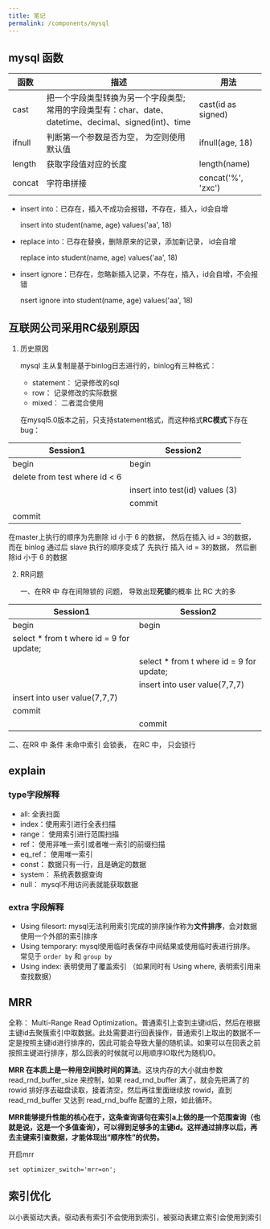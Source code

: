 ```yaml
---
title: 笔记
permalink: /components/mysql
---
```




## mysql 函数

| 函数                      | 描述                        | 用法 |
|-------------------------------|---------------------------------|---|
| cast                         | 把一个字段类型转换为另一个字段类型;<br />常用的字段类型有：char、date、datetime、decimal、signed(int)、time |cast(id as signed)|
| ifnull | 判断第一个参数是否为空， 为空则使用默认值 | ifnull(age, 18) |
| length | 获取字段值对应的长度 | length(name) |
| concat | 字符串拼接 | concat('%', 'zxc') |







* insert into：已存在，插入不成功会报错，不存在，插入，id会自增

  insert into student(name, age) values('aa', 18)

* replace into：已存在替换，删除原来的记录，添加新记录， id会自增

  replace into student(name, age) values('aa', 18)

* insert ignore：已存在，忽略新插入记录，不存在，插入，id会自增，不会报错

  nsert ignore into student(name, age) values('aa', 18)









## 互联网公司采用RC级别原因

1. 历史原因

   mysql 主从复制是基于binlog日志进行的，binlog有三种格式：
    * statement： 记录修改的sql
    * row： 记录修改的实际数据
    * mixed： 二者混合使用

   在mysql5.0版本之前，只支持statement格式，而这种格式**RC模式**下存在bug：

| Session1                      | Session2                        |
|-------------------------------|---------------------------------|
| begin                         | begin                           |
| delete from test where id < 6 |                                 |
|                               | insert into test(id) values (3) |
|                               | commit                          |
| commit                        |                                 |

在master上执行的顺序为先删除 id 小于 6 的数据， 然后在插入 id = 3的数据，而在 binlog 通过后 slave 执行的顺序变成了 先执行 插入 id = 3的数据， 然后删除id 小于 6 的数据

2. RR问题

   一、在RR 中 存在间隙锁的 问题， 导致出现**死锁**的概率 比 RC 大的多

| Session1                                 | Session2                                 |
|------------------------------------------|------------------------------------------|
| begin                                    | begin                                    |
| select * from t where id = 9 for update; |                                          |
|                                          | select * from t where id = 9 for update; |
|                                          | insert into user value(7,7,7)            |
| insert into user value(7,7,7)            |                                          |
| commit                                   |                                          |
|                                          | commit                                   |

二、在RR 中 条件 未命中索引 会锁表， 在RC 中， 只会锁行

## explain

### type字段解释

* all:  全表扫面
* index：使用索引进行全表扫描
* range： 使用索引进行范围扫描
* ref： 使用非唯一索引或者唯一索引的前缀扫描
* eq_ref： 使用唯一索引
* const： 数据只有一行，且是确定的数据
* system： 系统表数据查询
* null： mysql不用访问表就能获取数据

### extra 字段解释

* Using filesort: mysql无法利用索引完成的排序操作称为**文件排序**，会对数据使用一个外部的索引排序
* Using temporary: mysql使用临时表保存中间结果或使用临时表进行排序。 常见于 `order by` 和 `group by`
* Using index: 表明使用了覆盖索引 （如果同时有 Using where, 表明索引用来查找数据）

## MRR

全称： Multi-Range Read
Optimization。普通索引上查到主键id后，然后在根据主键id去聚簇索引中取数据。此处需要进行回表操作，普通索引上取出的数据不一定是按照主键id进行排序的，因此可能会导致大量的随机读。如果可以在回表之前按照主键进行排序，那么回表的时候就可以用顺序IO取代为随机IO。

**MRR 在本质上是一种用空间换时间的算法**。这块内存的大小就由参数 read_rnd_buffer_size 来控制，如果 read_rnd_buffer 满了，就会先把满了的 rowid
排好序去磁盘读取，接着清空，然后再往里面继续放 rowid，直到 read_rnd_buffer 又达到 read_rnd_buffe 配置的上限，如此循环。

**MRR能够提升性能的核心在于，这条查询语句在索引a上做的是一个范围查询（也就是说，这是一个多值查询），可以得到足够多的主键id。这样通过排序以后，再去主键索引查数据，才能体现出“顺序性”的优势。**

开启mrr

```
set optimizer_switch='mrr=on';
```

## 索引优化

以小表驱动大表。驱动表有索引不会使用到索引，被驱动表建立索引会使用到索引
